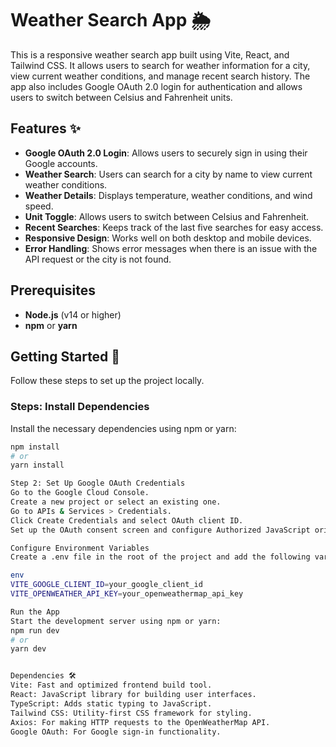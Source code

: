 # Weather Search App 🌦️

This is a responsive weather search app built using Vite, React, and Tailwind CSS. It allows users to search for weather information for a city, view current weather conditions, and manage recent search history. The app also includes Google OAuth 2.0 login for authentication and allows users to switch between Celsius and Fahrenheit units.

## Features ✨

- **Google OAuth 2.0 Login**: Allows users to securely sign in using their Google accounts.
- **Weather Search**: Users can search for a city by name to view current weather conditions.
- **Weather Details**: Displays temperature, weather conditions, and wind speed.
- **Unit Toggle**: Allows users to switch between Celsius and Fahrenheit.
- **Recent Searches**: Keeps track of the last five searches for easy access.
- **Responsive Design**: Works well on both desktop and mobile devices.
- **Error Handling**: Shows error messages when there is an issue with the API request or the city is not found.

## Prerequisites

- **Node.js** (v14 or higher)
- **npm** or **yarn**

## Getting Started 🚀

Follow these steps to set up the project locally.

### Steps: Install Dependencies

Install the necessary dependencies using npm or yarn:

```bash
npm install
# or
yarn install

Step 2: Set Up Google OAuth Credentials
Go to the Google Cloud Console.
Create a new project or select an existing one.
Go to APIs & Services > Credentials.
Click Create Credentials and select OAuth client ID.
Set up the OAuth consent screen and configure Authorized JavaScript origins to include http://localhost:5174 (or the port Vite is running on).

Configure Environment Variables
Create a .env file in the root of the project and add the following variables:

env
VITE_GOOGLE_CLIENT_ID=your_google_client_id
VITE_OPENWEATHER_API_KEY=your_openweathermap_api_key

Run the App
Start the development server using npm or yarn:
npm run dev
# or
yarn dev


Dependencies 🛠️
Vite: Fast and optimized frontend build tool.
React: JavaScript library for building user interfaces.
TypeScript: Adds static typing to JavaScript.
Tailwind CSS: Utility-first CSS framework for styling.
Axios: For making HTTP requests to the OpenWeatherMap API.
Google OAuth: For Google sign-in functionality.

